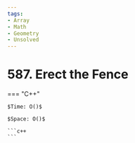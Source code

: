 ```yaml
---
tags:
- Array
- Math
- Geometry
- Unsolved
---
```



# 587. Erect the Fence

=== "C++"

    $Time: O()$

    $Space: O()$

    ```c++
    ```